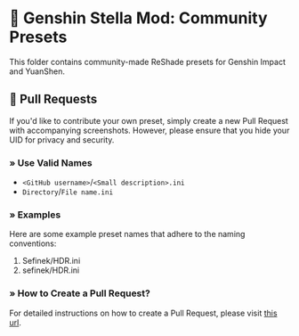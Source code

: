 # 🌠 Genshin Stella Mod: Community Presets
This folder contains community-made ReShade presets for Genshin Impact and YuanShen.

## 👥 Pull Requests
If you'd like to contribute your own preset, simply create a new Pull Request with accompanying screenshots. However, please ensure that you hide your UID for privacy and security.

### » Use Valid Names
* `<GitHub username>`/`<Small description>.ini`
* `Directory`/`File name.ini`

### » Examples
Here are some example preset names that adhere to the naming conventions:
1. Sefinek/HDR.ini
2. sefinek/HDR.ini

### » How to Create a Pull Request?
For detailed instructions on how to create a Pull Request, please visit [this url](https://github.com/sefinek/Stella-Mod-Resources#-collaboration).